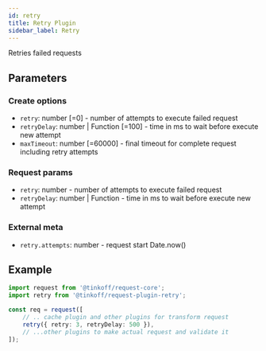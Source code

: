 ```yaml
---
id: retry
title: Retry Plugin
sidebar_label: Retry
---
```


Retries failed requests

## Parameters

### Create options 
- `retry`: number [=0] - number of attempts to execute failed request
- `retryDelay`: number | Function [=100] - time in ms to wait before execute new attempt
- `maxTimeout`: number [=60000] - final timeout for complete request including retry attempts 

### Request params
- `retry`: number - number of attempts to execute failed request
- `retryDelay`: number | Function - time in ms to wait before execute new attempt

### External meta
- `retry.attempts`: number - request start Date.now()

## Example
```typescript
import request from '@tinkoff/request-core';
import retry from '@tinkoff/request-plugin-retry';

const req = request([
    // .. cache plugin and other plugins for transform request
    retry({ retry: 3, retryDelay: 500 }),
    // ...other plugins to make actual request and validate it
]);
```
